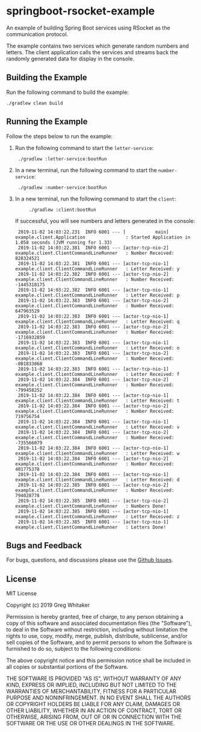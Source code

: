 # springboot-rsocket-example
An example of building Spring Boot services using RSocket as the communication protocol.

The example contains two services which generate random numbers and letters. The client application calls the services and
streams back the randomly generated data for display in the console.

## Building the Example
Run the following command to build the example:

    ./gradlew clean build

## Running the Example
Follow the steps below to run the example:

1. Run the following command to start the `letter-service`:

        ./gradlew :letter-service:bootRun

2. In a new terminal, run the following command to start the `number-service`:

        ./gradlew :number-service:bootRun
        
3. In a new terminal, run the following command to start the `client`:

            ./gradlew :client:bootRun
        
    If successful, you will see numbers and letters generated in the console:
    
        2019-11-02 14:03:22.231  INFO 6001 --- [           main] example.client.Application               : Started Application in 1.058 seconds (JVM running for 1.33)
        2019-11-02 14:03:22.381  INFO 6001 --- [actor-tcp-nio-2] example.client.ClientCommandLineRunner   : Number Received: 828324521
        2019-11-02 14:03:22.381  INFO 6001 --- [actor-tcp-nio-1] example.client.ClientCommandLineRunner   : Letter Received: y
        2019-11-02 14:03:22.382  INFO 6001 --- [actor-tcp-nio-2] example.client.ClientCommandLineRunner   : Number Received: -1445318175
        2019-11-02 14:03:22.382  INFO 6001 --- [actor-tcp-nio-1] example.client.ClientCommandLineRunner   : Letter Received: p
        2019-11-02 14:03:22.383  INFO 6001 --- [actor-tcp-nio-2] example.client.ClientCommandLineRunner   : Number Received: 647963529
        2019-11-02 14:03:22.383  INFO 6001 --- [actor-tcp-nio-1] example.client.ClientCommandLineRunner   : Letter Received: q
        2019-11-02 14:03:22.383  INFO 6001 --- [actor-tcp-nio-2] example.client.ClientCommandLineRunner   : Number Received: -1716932859
        2019-11-02 14:03:22.383  INFO 6001 --- [actor-tcp-nio-1] example.client.ClientCommandLineRunner   : Letter Received: o
        2019-11-02 14:03:22.383  INFO 6001 --- [actor-tcp-nio-2] example.client.ClientCommandLineRunner   : Number Received: -801833868
        2019-11-02 14:03:22.383  INFO 6001 --- [actor-tcp-nio-1] example.client.ClientCommandLineRunner   : Letter Received: f
        2019-11-02 14:03:22.384  INFO 6001 --- [actor-tcp-nio-2] example.client.ClientCommandLineRunner   : Number Received: -799458252
        2019-11-02 14:03:22.384  INFO 6001 --- [actor-tcp-nio-1] example.client.ClientCommandLineRunner   : Letter Received: t
        2019-11-02 14:03:22.384  INFO 6001 --- [actor-tcp-nio-2] example.client.ClientCommandLineRunner   : Number Received: 719756754
        2019-11-02 14:03:22.384  INFO 6001 --- [actor-tcp-nio-1] example.client.ClientCommandLineRunner   : Letter Received: v
        2019-11-02 14:03:22.384  INFO 6001 --- [actor-tcp-nio-2] example.client.ClientCommandLineRunner   : Number Received: -735566079
        2019-11-02 14:03:22.384  INFO 6001 --- [actor-tcp-nio-1] example.client.ClientCommandLineRunner   : Letter Received: w
        2019-11-02 14:03:22.384  INFO 6001 --- [actor-tcp-nio-2] example.client.ClientCommandLineRunner   : Number Received: 401775378
        2019-11-02 14:03:22.384  INFO 6001 --- [actor-tcp-nio-1] example.client.ClientCommandLineRunner   : Letter Received: d
        2019-11-02 14:03:22.385  INFO 6001 --- [actor-tcp-nio-2] example.client.ClientCommandLineRunner   : Number Received: 794028778
        2019-11-02 14:03:22.385  INFO 6001 --- [actor-tcp-nio-2] example.client.ClientCommandLineRunner   : Numbers Done!
        2019-11-02 14:03:22.385  INFO 6001 --- [actor-tcp-nio-1] example.client.ClientCommandLineRunner   : Letter Received: z
        2019-11-02 14:03:22.385  INFO 6001 --- [actor-tcp-nio-1] example.client.ClientCommandLineRunner   : Letters Done!
    

        
## Bugs and Feedback
For bugs, questions, and discussions please use the [Github Issues](https://github.com/gregwhitaker/springboot-rsocket-example/issues).

## License
MIT License

Copyright (c) 2019 Greg Whitaker

Permission is hereby granted, free of charge, to any person obtaining a copy
of this software and associated documentation files (the "Software"), to deal
in the Software without restriction, including without limitation the rights
to use, copy, modify, merge, publish, distribute, sublicense, and/or sell
copies of the Software, and to permit persons to whom the Software is
furnished to do so, subject to the following conditions:

The above copyright notice and this permission notice shall be included in all
copies or substantial portions of the Software.

THE SOFTWARE IS PROVIDED "AS IS", WITHOUT WARRANTY OF ANY KIND, EXPRESS OR
IMPLIED, INCLUDING BUT NOT LIMITED TO THE WARRANTIES OF MERCHANTABILITY,
FITNESS FOR A PARTICULAR PURPOSE AND NONINFRINGEMENT. IN NO EVENT SHALL THE
AUTHORS OR COPYRIGHT HOLDERS BE LIABLE FOR ANY CLAIM, DAMAGES OR OTHER
LIABILITY, WHETHER IN AN ACTION OF CONTRACT, TORT OR OTHERWISE, ARISING FROM,
OUT OF OR IN CONNECTION WITH THE SOFTWARE OR THE USE OR OTHER DEALINGS IN THE
SOFTWARE.